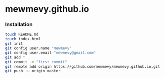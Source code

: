 # mewmevy.github.io

### Installation

```sh
touch README.md
touch index.html
git init
git config user.name "mewmevy"
git config user.email "mewmevy@gmail.com"
git add *
git commit -m "first commit"
git remote add origin https://github.com/mewmevy/mewmevy.github.io.git
git push -u origin master
```